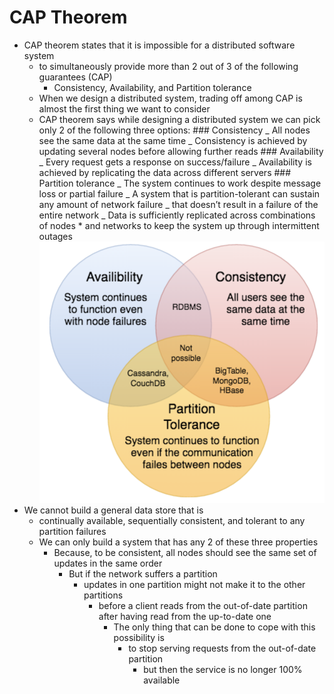 # CAP Theorem

- CAP theorem states that it is impossible for a distributed software system
  - to simultaneously provide more than 2 out of 3 of the following guarantees (CAP)
    - Consistency, Availability, and Partition tolerance
  - When we design a distributed system, trading off among CAP is almost the first thing we want to consider
  - CAP theorem says while designing a distributed system we can pick only 2 of the following three options: ### Consistency
    _ All nodes see the same data at the same time
    _ Consistency is achieved by updating several nodes before allowing further reads ### Availability
    _ Every request gets a response on success/failure
    _ Availability is achieved by replicating the data across different servers ### Partition tolerance
    _ The system continues to work despite message loss or partial failure
    _ A system that is partition-tolerant can sustain any amount of network failure
    _ that doesn’t result in a failure of the entire network
    _ Data is sufficiently replicated across combinations of nodes \* and networks to keep the system up through intermittent outages
    ![alt text](https://github.com/reshinto/Basic_technologies_revision/raw/master/interviewPrep/system_design/images/cap_theorem.png "CAP Theorem")
- We cannot build a general data store that is
  - continually available, sequentially consistent, and tolerant to any partition failures
  - We can only build a system that has any 2 of these three properties
    - Because, to be consistent, all nodes should see the same set of updates in the same order
      - But if the network suffers a partition
        - updates in one partition might not make it to the other partitions
          - before a client reads from the out-of-date partition after having read from the up-to-date one
            - The only thing that can be done to cope with this possibility is
              - to stop serving requests from the out-of-date partition
                - but then the service is no longer 100% available
